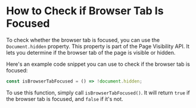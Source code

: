 # How to Check if Browser Tab Is Focused

To check whether the browser tab is focused, you can use the `Document.hidden` property. This property is part of the Page Visibility API. It lets you determine if the browser tab of the page is visible or hidden.

Here's an example code snippet you can use to check if the browser tab is focused:

```js
const isBrowserTabFocused = () => !document.hidden;
```

To use this function, simply call `isBrowserTabFocused()`. It will return `true` if the browser tab is focused, and `false` if it's not.
